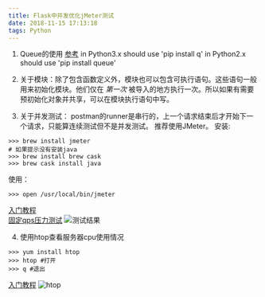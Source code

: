 ```yaml
---
title: Flask中并发优化jMeter测试
date: 2018-11-15 17:13:18
tags: Python
---
```

1. Queue的使用
[参考](http://www.cnblogs.com/itogo/p/5635629.html)
in Python3.x should use 'pip install q' 
in Python2.x should use 'pip install queue'

2. 关于模块：除了包含函数定义外，模块也可以包含可执行语句。这些语句一般用来初始化模块。他们仅在 *第一次* 被导入的地方执行一次。所以如果有需要预初始化对象并共享，可以在模块执行语句中写。

3. 关于并发测试：
postman的runner是串行的，上一个请求结束后才开始下一个请求，只能算连续测试但不是并发测试。
推荐使用JMeter。
安装:
```
>>> brew install jmeter
# 如果提示没有安装java
>>> brew install brew cask
>>> brew cask install java
```
使用：
```
>>> open /usr/local/bin/jmeter
```
[入门教程](https://www.jianshu.com/p/0e4daecc8122)  
[固定qps压力测试](https://www.cnblogs.com/fnng/archive/2012/12/22/2829479.html)
![测试结果](https://upload-images.jianshu.io/upload_images/14827444-f9d76256d76fb2b9.png?imageMogr2/auto-orient/strip%7CimageView2/2/w/1240)

4. 使用htop查看服务器cpu使用情况
```
>>> yum install htop
>>> htop #打开
>>> q #退出
```
[入门教程](https://www.cnblogs.com/lazyfang/p/7650010.html)
![htop](https://upload-images.jianshu.io/upload_images/14827444-417ad4f5c30a3ba1.png?imageMogr2/auto-orient/strip%7CimageView2/2/w/1240)

 